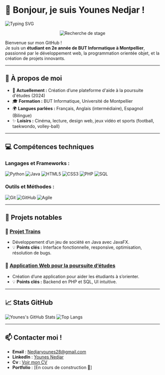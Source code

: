 # 👋 Bonjour, je suis Younes Nedjar ! 

![Typing SVG](https://readme-typing-svg.herokuapp.com?color=%2336BCF7&lines=Étudiant+en+BUT+Informatique;Développeur+passionné;Toujours+curieux+d'apprendre)

  
<p align="center">
  <img src="https://capsule-render.vercel.app/api?type=rect&color=gradient&text=En+recherche+d’un+stage+%7C+Montpellier+-12+semaines&fontColor=ffffff&fontSize=25&fontAlign=50&height=90&animation=fadeIn&colors=F7D1D1,FFC0CB,D1E7F2,FFB6C1" alt="Recherche de stage">
</p>

Bienvenue sur mon GitHub !  
Je suis un **étudiant en 2e année de BUT Informatique à Montpellier**, passionné par le développement web, la programmation orientée objet, et la création de projets innovants.  

---

## 🚀 À propos de moi
- 🔭 **Actuellement :** Création d’une plateforme d'aide à la poursuite d'études (2024)
- 🎓 **Formation :** BUT Informatique, Université de Montpellier
- 🌍 **Langues parlées :** Français, Anglais (intermédiaire), Espagnol (Bilingue)
- ✨ **Loisirs :** Cinéma, lecture, design web, jeux vidéo et sports (football, taekwondo, volley-ball)

---

## 💻 Compétences techniques

### Langages et Frameworks :
![Python](https://img.shields.io/badge/Python-3776AB?style=for-the-badge&logo=python&logoColor=white)
![Java](https://img.shields.io/badge/Java-007396?style=for-the-badge&logo=java&logoColor=white)
![HTML5](https://img.shields.io/badge/HTML5-E34F26?style=for-the-badge&logo=html5&logoColor=white)
![CSS3](https://img.shields.io/badge/CSS3-1572B6?style=for-the-badge&logo=css3&logoColor=white)
![PHP](https://img.shields.io/badge/PHP-777BB4?style=for-the-badge&logo=php&logoColor=white)
![SQL](https://img.shields.io/badge/SQL-003B57?style=for-the-badge&logo=mysql&logoColor=white)

### Outils et Méthodes :
![Git](https://img.shields.io/badge/Git-F05032?style=for-the-badge&logo=git&logoColor=white)
![GitHub](https://img.shields.io/badge/GitHub-181717?style=for-the-badge&logo=github&logoColor=white)
![Agile](https://img.shields.io/badge/Agile-FFD700?style=for-the-badge&logo=agile&logoColor=white)

---

## 🌟 Projets notables

### 🔷 [Projet Trains](https://github.com/youyou-28/Projet-Trains)  
- Développement d’un jeu de société en Java avec JavaFX.
- 💡 **Points clés :** Interface fonctionnelle, responsive, optimisation, résolution de bugs.

### 🔷 [Application Web pour la poursuite d’études](https://github.com/youyou-28/Application-Web-Poursuite-Etudes)  
- Création d’une application pour aider les étudiants à s’orienter.
- 💡 **Points clés :** Backend en PHP et SQL, UI intuitive.

---

## 📈 Stats GitHub
![Younes's GitHub Stats](https://github-readme-stats.vercel.app/api?username=youyou-28&show_icons=true&theme=radical)
![Top Langs](https://github-readme-stats.vercel.app/api/top-langs/?username=youyou-28&layout=compact&theme=radical)

---

## 📫 Contacter moi !
- **Email** : [Nedjaryounes28@gmail.com](mailto:Nedjaryounes28@gmail.com)
- **LinkedIn** : [Younes Nedjar](https://www.linkedin.com/in/younes-nedjar-0271262ab/)
- **Cv** : [Voir mon CV](https://acrobat.adobe.com/id/urn:aaid:sc:EU:91852194-7a50-4936-93a6-81cb7b96da12)
- **Portfolio** : [En cours de construction 🚧]

